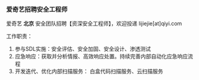 ### 爱奇艺招聘安全工程师

爱奇艺 **北京** 安全团队招聘【资深安全工程师】，欢迎投递  lijiejie[at]qiyi.com

工作职责：
1. 参与SDL实施：安全评估、安全加固、安全设计、渗透测试
2. 应急响应：获取并分析情报、高效响应处置。持续完善内部自动化应急响应流程
3. 开发迭代、优化内部扫描服务： 白盒代码扫描服务、云扫描服务
